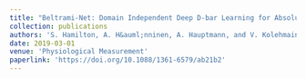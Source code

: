 ```yaml
---
title: "Beltrami-Net: Domain Independent Deep D-bar Learning for Absolute Imaging with Electrical Impedance Tomography (a-EIT)"
collection: publications
authors: 'S. Hamilton, A. H&auml;nninen, A. Hauptmann, and V. Kolehmainen'
date: 2019-03-01
venue: 'Physiological Measurement'
paperlink: 'https://doi.org/10.1088/1361-6579/ab21b2'
--- 
```


